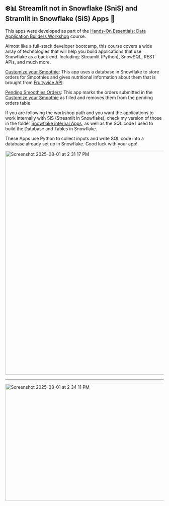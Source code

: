 ## ❄️📊 Streamlit not in Snowflake (SniS) and Stramlit in Snowflake (SiS) Apps 🚀


This apps were developed as part of the [Hands-On Essentials: Data Application Builders Workshop](https://achieve.snowflake.com/f636883e-f352-4995-9d64-8aef54291a83#acc.ihnZdJz5) course.

Almost like a full-stack developer bootcamp, this course covers a wide array of technologies that will help you 
build applications that use Snowflake as a back end. Including: Streamlit (Python), SnowSQL, REST APIs, and much more.

[Customize your Smoothie](https://melaniessmoothies-danielryvero.streamlit.app/): This app uses a database in Snowflake to store orders for Smoothies and gives nutritional information about them that is brought from [Fruityvice API](https://fruityvice.com/#1).

[Pending Smoothies Orders](https://melaniessmoothies-pending.streamlit.app/): This app marks the orders submitted in the [Customize your Smoothie](https://melaniessmoothies-danielryvero.streamlit.app/) as filled and removes them from the pending orders table.

If you are following the workshop path and you want the applications to work internally with SiS (Streamlit in Snowflake), check my version of those in the folder [Snowflake internal Apps](/Snowflake_internal_Apps), as well as the SQL code I used to build the Database and Tables in Snowflake.

These Apps use Python to collect inputs and write SQL code into a database already set up in Snowflake. Good luck with your app!

<img width="780" height="712" alt="Screenshot 2025-08-01 at 2 31 17 PM" src="https://github.com/user-attachments/assets/9731daf2-45e2-40a6-84f1-f9303b25ca47" />

---

<img width="791" height="372" alt="Screenshot 2025-08-01 at 2 34 11 PM" src="https://github.com/user-attachments/assets/02006f22-2ef4-42c9-b49b-798dc45cfbe9" />

